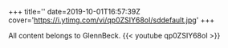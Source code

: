 +++
title=''
date=2019-10-01T16:57:39Z
cover='https://i.ytimg.com/vi/qp0ZSIY68oI/sddefault.jpg'
+++

All content belongs to GlennBeck.
{{< youtube qp0ZSIY68oI >}}
